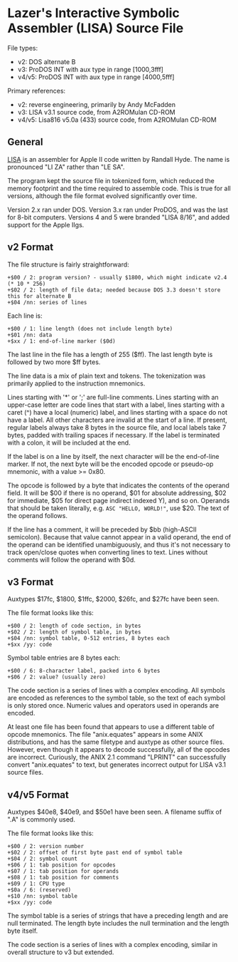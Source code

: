 # Lazer's Interactive Symbolic Assembler (LISA) Source File #

File types:
 - v2: DOS alternate B
 - v3: ProDOS INT with aux type in range [$1000,$3fff]
 - v4/v5: ProDOS INT with aux type in range [$4000,$5fff]

Primary references:
 - v2: reverse engineering, primarily by Andy McFadden
 - v3: LISA v3.1 source code, from A2ROMulan CD-ROM
 - v4/v5: Lisa816 v5.0a (433) source code, from A2ROMulan CD-ROM

## General ##

[LISA](https://en.wikipedia.org/wiki/Lazer%27s_Interactive_Symbolic_Assembler) is an assembler
for Apple II code written by Randall Hyde.  The name is pronounced "LI ZA" rather than "LE SA".

The program kept the source file in tokenized form, which reduced the memory footprint and
the time required to assemble code.  This is true for all versions, although the file format
evolved significantly over time.

Version 2.x ran under DOS.  Version 3.x ran under ProDOS, and was the last for 8-bit computers.
Versions 4 and 5 were branded "LISA 8/16", and added support for the Apple IIgs.

## v2 Format ##

The file structure is fairly straightforward:
```
+$00 / 2: program version? - usually $1800, which might indicate v2.4 (* 10 * 256)
+$02 / 2: length of file data; needed because DOS 3.3 doesn't store this for alternate B
+$04 /nn: series of lines
```
Each line is:
```
+$00 / 1: line length (does not include length byte)
+$01 /nn: data
+$xx / 1: end-of-line marker ($0d)
```
The last line in the file has a length of 255 ($ff).  The last length byte is followed by two
more $ff bytes.

The line data is a mix of plain text and tokens.  The tokenization was primarily applied to the
instruction mnemonics.

Lines starting with '*' or ';' are full-line comments.  Lines starting with an upper-case letter
are code lines that start with a label, lines starting with a caret (^) have a local (numeric)
label, and lines starting with a space do not have a label.  All other characters are invalid at
the start of a line.  If present, regular labels always take 8 bytes in the source file, and
local labels take 7 bytes, padded with trailing spaces if necessary.  If the label is terminated
with a colon, it will be included at the end.

If the label is on a line by itself, the next character will be the end-of-line marker.  If not,
the next byte will be the encoded opcode or pseudo-op mnemonic, with a value >= 0x80.

The opcode is followed by a byte that indicates the contents of the operand field.  It will be $00
if there is no operand, $01 for absolute addressing, $02 for immediate, $05 for direct page
indirect indexed Y), and so on. Operands that should be taken literally, e.g.
`ASC "HELLO, WORLD!"`, use $20.  The text of the operand follows.

If the line has a comment, it will be preceded by $bb (high-ASCII semicolon).  Because that value
cannot appear in a valid operand, the end of the operand can be identified unambiguously, and thus
it's not necessary to track open/close quotes when converting lines to text.  Lines without
comments will follow the operand with $0d.

## v3 Format ##

Auxtypes $17fc, $1800, $1ffc, $2000, $26fc, and $27fc have been seen.

The file format looks like this:
```
+$00 / 2: length of code section, in bytes
+$02 / 2: length of symbol table, in bytes
+$04 /nn: symbol table, 0-512 entries, 8 bytes each
+$xx /yy: code
```
Symbol table entries are 8 bytes each:
```
+$00 / 6: 8-character label, packed into 6 bytes
+$06 / 2: value? (usually zero)
```
The code section is a series of lines with a complex encoding.  All symbols are encoded as
references to the symbol table, so the text of each symbol is only stored once.  Numeric values
and operators used in operands are encoded.

At least one file has been found that appears to use a different table of opcode mnemonics.  The
file "anix.equates" appears in some ANIX distributions, and has the same filetype and auxtype as
other source files.  However, even though it appears to decode successfully, all of the opcodes
are incorrect.  Curiously, the ANIX 2.1 command "LPRINT" can successfully convert "anix.equates"
to text, but generates incorrect output for LISA v3.1 source files.

## v4/v5 Format ##

Auxtypes $40e8, $40e9, and $50e1 have been seen.  A filename suffix of ".A" is commonly used.

The file format looks like this:
```
+$00 / 2: version number
+$02 / 2: offset of first byte past end of symbol table
+$04 / 2: symbol count
+$06 / 1: tab position for opcodes
+$07 / 1: tab position for operands
+$08 / 1: tab position for comments
+$09 / 1: CPU type
+$0a / 6: (reserved)
+$10 /nn: symbol table
+$xx /yy: code
```
The symbol table is a series of strings that have a preceding length and are null terminated.  The
length byte includes the null termination and the length byte itself.

The code section is a series of lines with a complex encoding, similar in overall structure to v3
but extended.
